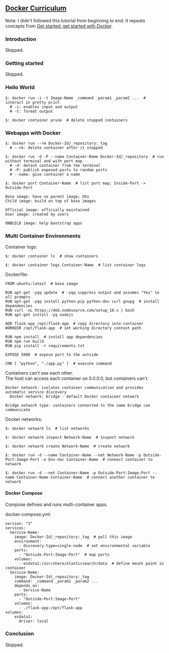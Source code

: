 ## [Docker Curriculum](https://docker-curriculum.com/)

Note: I didn't followed this tutorial from beginning to end. It repeats concepts from [Get started: get started with Docker](https://docs.docker.com/get-started/).

### Introduction

Skipped.  

### Getting started

Skipped.  

### Hello World

```
$: docker run -i -t Image-Name _command _param1 _param2 ...  # interact in pretty print
  # -i: enables input and output
  # -t: format output

$: docker container prune  # delete stopped containers
```

### Webapps with Docker

```
$: docker run --rm Docker-Id/_repository:_tag
  # --rm: delete container after it stopped

$: docker run -d -P --name Container-Name Docker-Id/_repository  # run without terminal and with port map
  # -d: detach container from the terminal
  # -P: publish exposed ports to random ports
  # --name: give container a name

$: docker port Container-Name  # list port map; Inside-Port -> Outside-Port
```

```
Base image: have no parent image; OSs
Child image: build on top of base images

Official image: officially maintained
User image: created by users

ONBUILD image: help bootstrap apps
```

### Multi Container Environments

Container logs:
```
$: docker container ls  # show containers

$: docker container logs Container-Name  # list container logs
```

Dockerfile:
```
FROM ubuntu:latest  # base image

RUN apt-get -yqq update  # -yqq suppress output and assumes "Yes" to all prompts
RUN apt-get -yqq install python-pip python-dev curl gnupg  # install dependencies
RUN curl -sL https://deb.nodesource.com/setup_10.x | bash
RUN apt-get install -yq nodejs

ADD flask-app /opt/flask-app  # copy directory into container
WORKDIR /opt/flask-app  # set working directory context path

RUN npm install  # install app dependencies
RUN npm run build
RUN pip install -r requirements.txt

EXPOSE 5000  # expose port to the outside

CMD [ "python", "./app.py" ]  # execute command
```

Containers can't see each other.  
The host can access each container on 0.0.0.0, but containers can't.  

```
Docker network: isolates container communication and provides automatic service discovery
  Docker network: bridge - default Docker container network

Bridge network type: containers connected to the same bridge can communicate
```

Docker networks:
```
$: docker network ls  # list networks

$: docker network inspect Network-Name  # inspect network

$: docker network create Network-Name  # create network
```

```
$: docker run -d --name Container-Name --net Network-Name -p Outside-Port:Image-Port -e Env-Var Container-Name  # connect container to network

$: docker run -d --net Container-Name -p Outside-Port:Image-Port --name Container-Name Container-Name  # connect another container to network
```

#### Docker Compose

Compose defines and runs multi-container apps.  

docker-compose.yml:
```
version: "3"
services:
  Service-Name:
    image: Docker-Id/_repository:_tag  # pull this image
    environment:
      - discovery.type=single-node  # set environmental variable
    ports:
      - "Outside-Port:Image-Port"  # map ports
    volumes:
      - esdata1:/usr/share/elasticsearch/data  # define mount point in container
  Service-Name:
    image: Docker-Id/_repository:_tag
    command: _command _param1 _param2 ...
    depends_on:
      - Service-Name
    ports:
      - "Outside-Port:Image-Port"
    volumes:
      - ./flask-app:/opt/flask-app
volumes:
    esdata1:
      driver: local
```

### Conclusion

Skipped.  
